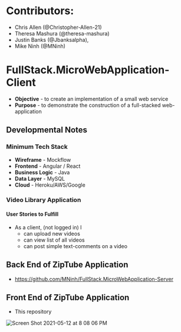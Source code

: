# Contributors:
* Chris Allen (@Christopher-Allen-21)
* Theresa Mashura (@theresa-mashura)
* Justin Banks (@Jbanksalpha),
* Mike Ninh (@MNinh)



# FullStack.MicroWebApplication-Client
* **Objective** - to create an implementation of a small web service
* **Purpose** - to demonstrate the construction of a full-stacked web-application

## Developmental Notes
### Minimum Tech Stack
* **Wireframe** - Mockflow
* **Frontend** - Angular / React
* **Business Logic** - Java
* **Data Layer** - MySQL
* **Cloud** - Heroku/AWS/Google


### Video Library Application

#### User Stories to Fulfill  
* As a client, (not logged in) I
    * can upload new videos
	* can view list of all videos
	* can post simple text-comments on a video

## Back End of ZipTube Application
* https://github.com/MNinh/FullStack.MicroWebApplication-Server


## Front End of ZipTube Application
* This repository

![Screen Shot 2021-05-12 at 8 08 06 PM](https://user-images.githubusercontent.com/23746404/118059149-d2820980-b35d-11eb-8fe1-36ec831a56b8.png)

